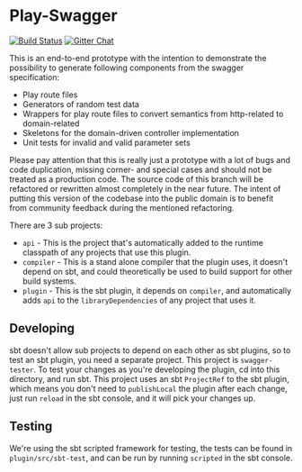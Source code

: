 # Play-Swagger

[![Build Status](https://travis-ci.org/zalando/play-swagger.svg)](https://travis-ci.org/zalando/play-swagger)
[![Gitter Chat](https://badges.gitter.im/Join%20Chat.svg)](https://gitter.im/zalando/play-swagger?utm_source=badge&utm_medium=badge&utm_campaign=pr-badge&utm_content=badge)

This is an end-to-end prototype with the intention to demonstrate the possibility to generate 
following components from the swagger specification:
* Play route files
* Generators of random test data
* Wrappers for play route files to convert semantics from http-related to domain-related
* Skeletons for the domain-driven controller implementation
* Unit tests for invalid and valid parameter sets

Please pay attention that this is really just a prototype with a lot of bugs and code duplication, 
missing corner- and special cases and should not be treated as a production code. The source code
of this branch will be refactored or rewritten almost completely in the near future.
The intent of putting this version of the codebase into the public domain is to benefit 
from community feedback during the mentioned refactoring.

There are 3 sub projects:

* `api` - This is the project that's automatically added to the runtime classpath of any projects that use this plugin.
* `compiler` - This is a stand alone compiler that the plugin uses, it doesn't depend on sbt, and could theoretically be used to build support for other build systems.
* `plugin` - This is the sbt plugin, it depends on `compiler`, and automatically adds `api` to the `libraryDependencies` of any project that uses it.

## Developing

sbt doesn't allow sub projects to depend on each other as sbt plugins, so to test an sbt plugin, you need a separate project.  This project is `swagger-tester`.  To test your changes as you're developing the plugin, cd into this directory, and run sbt.  This project uses an sbt `ProjectRef` to the sbt plugin, which means you don't need to `publishLocal` the plugin after each change, just run `reload` in the sbt console, and it will pick your changes up.

## Testing

We're using the sbt scripted framework for testing, the tests can be found in `plugin/src/sbt-test`, and can be run by running `scripted` in the sbt console.
